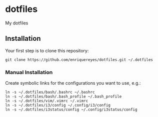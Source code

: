 # dotfiles
My dotfiles

Installation
------------
Your first step is to clone this repository:

    git clone https://github.com/enriquereyes/dotfiles.git ~/.dotfiles

### Manual Installation
Create symbolic links for the configurations you want to use, e.g.:

    ln -s ~/.dotfiles/bash/.bashrc ~/.bashrc
    ln -s ~/.dotfiles/bash/.bash_profile ~/.bash_profile
    ln -s ~/.dotfiles/vim/.vimrc ~/.vimrc
    ln -s ~/.dotfiles/i3/config ~/.config/i3/config
    ln -s ~/.dotfiles/i3status/config ~/.config/i3status/config
